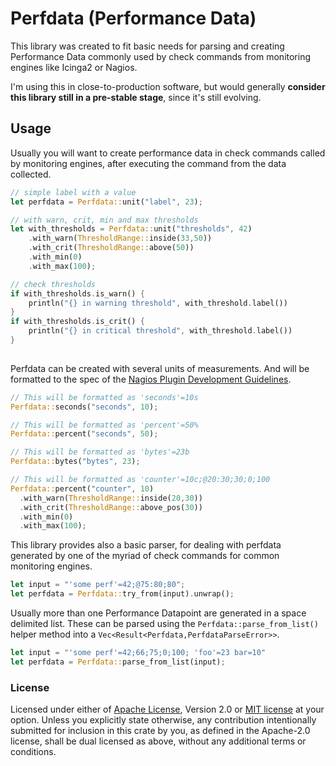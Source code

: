 # Perfdata (Performance Data)

This library was created to fit basic needs for parsing and creating
Performance Data commonly used by check commands from monitoring engines
like Icinga2 or Nagios.

I'm using this in close-to-production software, but would generally **consider
this library still in a pre-stable stage**, since it's still evolving.

## Usage
Usually you will want to create performance data in check commands called by
monitoring engines, after executing the command from the data collected.
```rust
// simple label with a value
let perfdata = Perfdata::unit("label", 23);

// with warn, crit, min and max thresholds
let with_thresholds = Perfdata::unit("thresholds", 42)
    .with_warn(ThresholdRange::inside(33,50))
    .with_crit(ThresholdRange::above(50))
    .with_min(0)
    .with_max(100);

// check thresholds
if with_thresholds.is_warn() {
    println("{} in warning threshold", with_threshold.label())
}
if with_thresholds.is_crit() {
    println("{} in critical threshold", with_threshold.label())
}
   
```

Perfdata can be created with several units of measurements. And will be
formatted to the spec of the
[Nagios Plugin Development Guidelines](https://nagios-plugins.org/doc/guidelines.html#AEN200).
```rust
// This will be formatted as 'seconds'=10s
Perfdata::seconds("seconds", 10);

// This will be formatted as 'percent'=50%
Perfdata::percent("seconds", 50);

// This will be formatted as 'bytes'=23b
Perfdata::bytes("bytes", 23);

// This will be formatted as 'counter'=10c;@20:30;30;0;100
Perfdata::percent("counter", 10)
  .with_warn(ThresholdRange::inside(20,30))
  .with_crit(ThresholdRange::above_pos(30))
  .with_min(0)
  .with_max(100);
```

This library provides also a basic parser, for dealing with perfdata generated by one of the
myriad of check commands for common monitoring engines.
```rust
let input = "'some perf'=42;@75:80;80";
let perfdata = Perfdata::try_from(input).unwrap();
```

Usually more than one Performance Datapoint are generated in a space delimited list.
These can be parsed using the `Perfdata::parse_from_list()` helper method into a `Vec<Result<Perfdata,PerfdataParseError>>`.
```rust
let input = "'some perf'=42;66;75;0;100; 'foo'=23 bar=10"
let perfdata = Perfdata::parse_from_list(input);
```

### License
Licensed under either of [Apache License](./LICENSE-APACHE), Version 2.0 or [MIT license](./LICENSE-MIT) at your option.
Unless you explicitly state otherwise, any contribution intentionally submitted for
inclusion in this crate by you, as defined in the Apache-2.0 license, shall be dual
licensed as above, without any additional terms or conditions. 